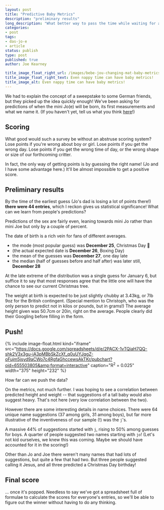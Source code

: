 ```yaml
---
layout: post
title: "Predictive Baby Metrics"
description: "preliminary results"
long_description: "What better way to pass the time while waiting for a baby to be born than to engage in a spot of descriptive statistics on an unnecessarily complicated survey of predictions on the baby!"
categories:
- post
tags:
- das-jo-e
- article
status: publish
type: post
published: true
author: Joe Kearney

title_image_float_right_url: /images/bebe-jou-changing-mat-baby-metrics.jpg
title_image_float_right_text: Even nappy time can have baby metrics!
title_image_alt: Even nappy time can have baby metrics!
---
```


[public-form]: https://docs.google.com/forms/d/e/1FAIpQLSdJpyhsC9bVcIsmtXNI10PhJusZY4o_bu_18q7ztSe--r4-6w/viewform

We had to explain the concept of a sweepstake to some German friends, but they picked up the idea quickly enough! We've been asking for predictions of when the mini Jo(e) will be born, its first measurements and what we name it. (If you haven't yet, tell us what you think [here][public-form]!)

## Scoring

What good would such a survey be without an abstruse scoring system? Lose points if you're wrong about boy or girl. Lose points if you get the wrong day. Lose points if you get the wrong time of day, or the wrong shape or size of our forthcoming critter.

In fact, the only way of getting points is by guessing the right name! (Jo and I have some advantage here.) It'll be almost impossible to get a positive score.

## Preliminary results

By the time of the earliest guess (Jo's dad is losing a lot of points there!) **there were 44 entries**, which I reckon gives us statistical significance! What can we learn from people's predictions?

Predictions of the sex are fairly even, leaning towards mini Jo rather than mini Joe but only by a couple of percent.

The date of birth is a rich vein for fans of different averages.

* the mode (most popular guess) was **December 25**, Christmas Day 🎄
* (the actual expected date is **December 26**, Boxing Day)
* the mean of the guesses was **December 27**, one day late
* the median (half of guesses before and half after) was later still, **December 28**

At the late extreme of the distribution was a single guess for January 6, but suffice it to say that most responses agree that the little one will have the chance to see our current Christmas tree.

The weight at birth is expected to be just slightly chubby at 3.43kg, or 7lb 9oz for the British contingent. (Special mention to Christoph, who was the only person to predict not in kilos or pounds, but in grams!) The average height given was 50.7cm or 20in, right on the average. People clearly did their Googling before filling in the form.

## Push!

{% include image-float.html kind="iframe" src="https://docs.google.com/spreadsheets/d/e/2PACX-1vTQiaH7QQ-shk2V3x3gu-iA3pMBbSkZcXf_q0uUYJqgZ-oFujm5jsyd9aCWo7c4RgfaGhccewsAkTKr/pubchart?oid=655503805&amp;format=interactive" caption="R<sup>2</sup> = 0.025" width="375" height="232" %}

How far can we push the data?

On the metrics, not much further. I was hoping to see a correlation between predicted height and weight -- that suggestions of a tall baby would also suggest heavy. That's not here (very low correlation between the two).

However there are some interesting details in name choices. There were 64 unique name suggestions (37 among girls, 31 among boys), but far more illustrative of the inventiveness of our sample (!) was the `j`'s.

A massive 44% of suggestions started with `j`, rising to 50% among guesses for boys. A quarter of people suggested two names starting with `jo`! (Let's not kid ourselves, we knew this was coming. Maybe we should have accounted for it in the scoring!)

Other than Jo and Joe there weren't many names that had lots of suggestions, but quite a few that had two. But three people suggested calling it Jesus, and all three predicted a Christmas Day birthday!

## Final score

... once it's popped. Needless to say we've got a spreadsheet full of formulae to calculate the scores for everyone's entries, so we'll be able to figure out the winner without having to do any thinking.
